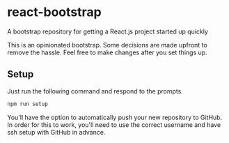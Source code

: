 # react-bootstrap
A bootstrap repository for getting a React.js project started up quickly

This is an opinionated bootstrap. Some decisions are made upfront to remove the hassle. Feel free to make changes after
you set things up.

## Setup
Just run the following command and respond to the prompts.

```bash
npm run setup
```

You'll have the option to automatically push your new repository to GitHub. In order for this to work, you'll need to
use the correct username and have ssh setup with GitHub in advance.